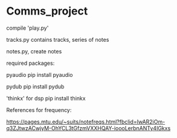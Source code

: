 # Comms_project


compile 'play.py'

tracks.py contains tracks, series of notes


notes.py, create notes

required packages:

  pyaudio               pip install pyaudio
  
  pydub                 pip install pydub
  
  'thinkx' for dsp      pip install thinkx
  
References for frequency:
  
https://pages.mtu.edu/~suits/notefreqs.html?fbclid=IwAR2iOm-q3ZJtwzACwjyM-OhYCL3tGfzmVXXHQAY-ioooLerbnANTy4IGkxs
  
